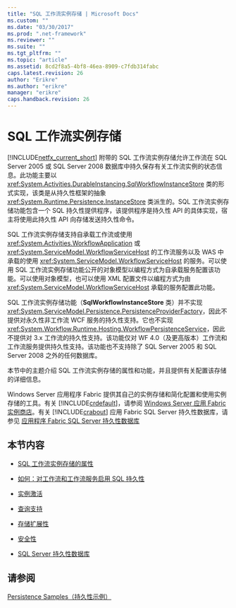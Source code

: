 ```yaml
---
title: "SQL 工作流实例存储 | Microsoft Docs"
ms.custom: ""
ms.date: "03/30/2017"
ms.prod: ".net-framework"
ms.reviewer: ""
ms.suite: ""
ms.tgt_pltfrm: ""
ms.topic: "article"
ms.assetid: 8cd2f8a5-4bf8-46ea-8909-c7fdb314fabc
caps.latest.revision: 26
author: "Erikre"
ms.author: "erikre"
manager: "erikre"
caps.handback.revision: 26
---
```

# SQL 工作流实例存储
[!INCLUDE[netfx_current_short](../../../includes/netfx-current-short-md.md)] 附带的 SQL 工作流实例存储允许工作流在 SQL Server 2005 或 SQL Server 2008 数据库中持久保存有关工作流实例的状态信息。此功能主要以 <xref:System.Activities.DurableInstancing.SqlWorkflowInstanceStore> 类的形式实现，该类是从持久性框架的抽象 <xref:System.Runtime.Persistence.InstanceStore> 类派生的。SQL 工作流实例存储功能包含一个 SQL 持久性提供程序，该提供程序是持久性 API 的具体实现，宿主将使用此持久性 API 向存储发送持久性命令。  
  
 SQL 工作流实例存储支持自承载工作流或使用 <xref:System.Activities.WorkflowApplication> 或 <xref:System.ServiceModel.WorkflowServiceHost> 的工作流服务以及 WAS 中承载的使用 <xref:System.ServiceModel.WorkflowServiceHost> 的服务。可以使用 SQL 工作流实例存储功能公开的对象模型以编程方式为自承载服务配置该功能。可以使用对象模型，也可以使用 XML 配置文件以编程方式为由 <xref:System.ServiceModel.WorkflowServiceHost> 承载的服务配置此功能。  
  
 SQL 工作流实例存储功能（**SqlWorkflowInstanceStore** 类）并不实现 <xref:System.ServiceModel.Persistence.PersistenceProviderFactory>，因此不提供对永久性非工作流 WCF 服务的持久性支持。它也不实现 <xref:System.Workflow.Runtime.Hosting.WorkflowPersistenceService>，因此不提供对 3.x 工作流的持久性支持。该功能仅对 WF 4.0（及更高版本）工作流和工作流服务提供持久性支持。该功能也不支持除了 SQL Server 2005 和 SQL Server 2008 之外的任何数据库。  
  
 本节中的主题介绍 SQL 工作流实例存储的属性和功能，并且提供有关配置该存储的详细信息。  
  
 Windows Server 应用程序 Fabric 提供其自己的实例存储和简化配置和使用实例存储的工具。有关 [!INCLUDE[crdefault](../../../includes/crdefault-md.md)]，请参阅 [Windows Server 应用 Fabric 实例商店](http://go.microsoft.com/fwlink/?LinkId=201201)。有关 [!INCLUDE[crabout](../../../includes/crabout-md.md)] 应用 Fabric SQL Server 持久性数据库，请参见 [应用程序 Fabric SQL Server 持久性数据库](http://go.microsoft.com/fwlink/?LinkId=201202)  
  
## 本节内容  
  
-   [SQL 工作流实例存储的属性](../../../docs/framework/windows-workflow-foundation//properties-of-sql-workflow-instance-store.md)  
  
-   [如何：对工作流和工作流服务启用 SQL 持久性](../../../docs/framework/windows-workflow-foundation//how-to-enable-sql-persistence-for-workflows-and-workflow-services.md)  
  
-   [实例激活](../../../docs/framework/windows-workflow-foundation//instance-activation.md)  
  
-   [查询支持](../../../docs/framework/windows-workflow-foundation//support-for-queries.md)  
  
-   [存储扩展性](../../../docs/framework/windows-workflow-foundation//store-extensibility.md)  
  
-   [安全性](../../../docs/framework/windows-workflow-foundation//security.md)  
  
-   [SQL Server 持久性数据库](../../../docs/framework/windows-workflow-foundation//sql-server-persistence-database.md)  
  
## 请参阅  
 [Persistence Samples（持久性示例）](http://go.microsoft.com/fwlink/?LinkID=177735)
